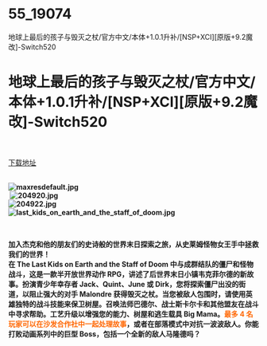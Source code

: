 # 55_19074
地球上最后的孩子与毁灭之杖/官方中文/本体+1.0.1升补/[NSP+XCI][原版+9.2魔改]-Switch520
# 地球上最后的孩子与毁灭之杖/官方中文/本体+1.0.1升补/[NSP+XCI][原版+9.2魔改]-Switch520
 <br/></br>
[下载地址](https://www.switch520.cc/article/19074 "下载地址")
<br/></br>

<p><strong><img title="maxresdefault.jpg" src="https://www.switch520.cc/muke_img/2021_06_24_c3269e0f2d034.jpg" alt="maxresdefault.jpg"></strong><br>
<strong>&nbsp;<img title="204920.jpg" src="https://www.switch520.cc/muke_img/2021_06_24_88cbe7dbbbc52.jpg" alt="204920.jpg"></strong><br>
<strong><img title="204922.jpg" src="https://www.switch520.cc/muke_img/2021_06_24_34a598bf2dad6.jpg" alt="204922.jpg"></strong><br>
<strong><img title="last_kids_on_earth_and_the_staff_of_doom.jpg" src="https://www.switch520.cc/muke_img/2021_06_24_c067721f7fa20.jpg" alt="last_kids_on_earth_and_the_staff_of_doom.jpg"></strong></p>
<p>&nbsp;</p>
<p><strong>加入杰克和他的朋友们的史诗般的世界末日探索之旅，从史莱姆怪物女王手中拯救我们的世界！</strong><br>
<strong>在 The Last Kids on Earth and the Staff of Doom 中与成群结队的僵尸和怪物战斗，这是一款半开放世界动作 RPG，讲述了后世界末日小镇韦克菲尔德的新故事。扮演青少年幸存者 Jack、Quint、June 或 Dirk，您将探索僵尸出没的街道，以阻止强大的对手 Malondre 获得毁灭之杖。当您被敌人包围时，请使用英雄独特的战斗技能来保卫树屋。召唤法师巴德尔、战士斯卡尔卡和其他盟友在战斗中寻求帮助。工艺升级以增强您的能力、树屋和逃生载具 Big Mama。<span style="color: #ff6600;">最多 4 名玩家可以在沙发合作社中一起处理故事</span>，或者在部落模式中对抗一波波敌人。你能打败动画系列中的巨型 Boss，包括一个全新的敌人马隆德吗？</strong></p>
